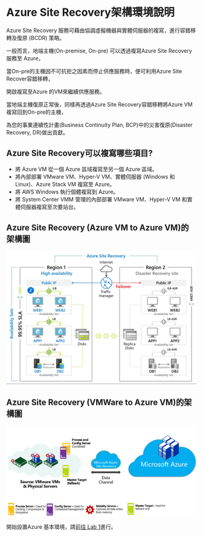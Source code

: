 # Azure Site Recovery架構環境說明

Azure Site Recovery 服務可藉由協調虛擬機器與實體伺服器的複寫，進行容錯移轉及復原 (BCDR) 策略。<br>

一般而言，地端主機(On-premise, On-pre) 可以透過複寫Azure Site Recovery服務至 Azure，<br>

當On-pre的主機因不可抗拒之因素而停止供應服務時，便可利用Azure Site Recover容錯移轉，

開啟複寫至Azure 的VM來繼續供應服務。

當地端主機復原正常後，同樣再透過Azure Site Recovery容錯移轉將Azure VM複寫回到On-pre的主機，<br>

為您的事業連續性計畫(Business Continuity Plan, BCP)中的災害復原(Disaster Recovery, DR)做出貢獻。<br>

## Azure Site Recovery可以複寫哪些項目?

- 將 Azure VM 從一個 Azure 區域複寫至另一個 Azure 區域。<br>
- 將內部部署 VMware VM、Hyper-V VM、實體伺服器 (Windows 和 Linux)、Azure Stack VM 複寫至 Azure。<br>
- 將 AWS Windows 執行個體複寫到 Azure。<br>
- 將 System Center VMM 管理的內部部署 VMware VM、Hyper-V VM 和實體伺服器複寫至次要站台。<br>

## Azure Site Recovery (Azure VM to Azure VM)的架構圖

![GITHUB](https://github.com/MarkChang-Core/ASR-VMWare/blob/main/Image/architect1.jpg)


## Azure Site Recovery (VMWare to Azure VM)的架構圖

![GITHUB](https://github.com/MarkChang-Core/ASR-VMWare/blob/main/Image/architect1.1.jpg)

開始設置Azure 基本環境，請[前往 Lab 1](https://github.com/MarkChang-Core/ASR-VMWare/edit/main/Lab1.md)進行。<br>
